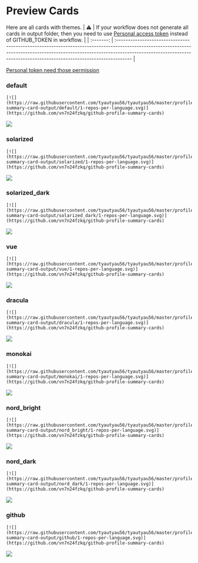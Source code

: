 
# Preview Cards

Here are all cards with themes.
| :warning: | If your workflow does not generate all cards in output folder, then you need to use [Personal access token](https://docs.github.com/en/actions/configuring-and-managing-workflows/creating-and-storing-encrypted-secrets) instead of GITHUB_TOKEN in workflow. |
| :-------: | :------------------------------------------------------------------------------------------------------------------------------------------------------------------------------------------------------------------------------------------------ |

[Personal token need those permission](https://github.com/vn7n24fzkq/github-profile-summary-cards/wiki/Personal-access-token-permissions)


### default


```
[![](https://raw.githubusercontent.com/tyautyau56/tyautyau56/master/profile-summary-card-output/default/1-repos-per-language.svg)](https://github.com/vn7n24fzkq/github-profile-summary-cards)
```
![](https://raw.githubusercontent.com/tyautyau56/tyautyau56/master/profile-summary-card-output/default/1-repos-per-language.svg)


### solarized


```
[![](https://raw.githubusercontent.com/tyautyau56/tyautyau56/master/profile-summary-card-output/solarized/1-repos-per-language.svg)](https://github.com/vn7n24fzkq/github-profile-summary-cards)
```
![](https://raw.githubusercontent.com/tyautyau56/tyautyau56/master/profile-summary-card-output/solarized/1-repos-per-language.svg)


### solarized_dark


```
[![](https://raw.githubusercontent.com/tyautyau56/tyautyau56/master/profile-summary-card-output/solarized_dark/1-repos-per-language.svg)](https://github.com/vn7n24fzkq/github-profile-summary-cards)
```
![](https://raw.githubusercontent.com/tyautyau56/tyautyau56/master/profile-summary-card-output/solarized_dark/1-repos-per-language.svg)


### vue


```
[![](https://raw.githubusercontent.com/tyautyau56/tyautyau56/master/profile-summary-card-output/vue/1-repos-per-language.svg)](https://github.com/vn7n24fzkq/github-profile-summary-cards)
```
![](https://raw.githubusercontent.com/tyautyau56/tyautyau56/master/profile-summary-card-output/vue/1-repos-per-language.svg)


### dracula


```
[![](https://raw.githubusercontent.com/tyautyau56/tyautyau56/master/profile-summary-card-output/dracula/1-repos-per-language.svg)](https://github.com/vn7n24fzkq/github-profile-summary-cards)
```
![](https://raw.githubusercontent.com/tyautyau56/tyautyau56/master/profile-summary-card-output/dracula/1-repos-per-language.svg)


### monokai


```
[![](https://raw.githubusercontent.com/tyautyau56/tyautyau56/master/profile-summary-card-output/monokai/1-repos-per-language.svg)](https://github.com/vn7n24fzkq/github-profile-summary-cards)
```
![](https://raw.githubusercontent.com/tyautyau56/tyautyau56/master/profile-summary-card-output/monokai/1-repos-per-language.svg)


### nord_bright


```
[![](https://raw.githubusercontent.com/tyautyau56/tyautyau56/master/profile-summary-card-output/nord_bright/1-repos-per-language.svg)](https://github.com/vn7n24fzkq/github-profile-summary-cards)
```
![](https://raw.githubusercontent.com/tyautyau56/tyautyau56/master/profile-summary-card-output/nord_bright/1-repos-per-language.svg)


### nord_dark


```
[![](https://raw.githubusercontent.com/tyautyau56/tyautyau56/master/profile-summary-card-output/nord_dark/1-repos-per-language.svg)](https://github.com/vn7n24fzkq/github-profile-summary-cards)
```
![](https://raw.githubusercontent.com/tyautyau56/tyautyau56/master/profile-summary-card-output/nord_dark/1-repos-per-language.svg)


### github


```
[![](https://raw.githubusercontent.com/tyautyau56/tyautyau56/master/profile-summary-card-output/github/1-repos-per-language.svg)](https://github.com/vn7n24fzkq/github-profile-summary-cards)
```
![](https://raw.githubusercontent.com/tyautyau56/tyautyau56/master/profile-summary-card-output/github/1-repos-per-language.svg)

